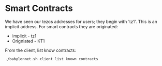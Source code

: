 # Smart Contracts

We have seen our tezos addresses for users; they begin with 'tz1'. This is an implicit address. For smart contracts they are originated:

- Implicit - tz1
- Origniated - KT1

From the client, list know contracts:

```
./babylonnet.sh client list known contracts
```
